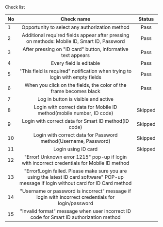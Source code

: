 Check list


| No  |                                                                Check name                                                                | Status  | 
|-----|:----------------------------------------------------------------------------------------------------------------------------------------:|:-------:|
| 1   |                                              Opportunity to select any authorization method                                              |  Pass   |
| 2   |                        Additional required fields appear after pressing on methods: Mobile ID, Smart ID, Password                        |  Pass   |
| 3   |                                       After pressing on "ID card" button, informative text appears                                       |  Pass   |
| 4   |                                                         Every field is editable                                                          |  Pass   |
| 5   |                               "This field is required" notification when trying to login with empty fields                               |  Pass   |
| 6   |                                    When you click on the fields, the color of the frame becomes black                                    |  Pass   |
| 7   |                                                   Log in button is visible and active                                                    |         |
| 8   |                                   Login with correct data for Mobile ID method(mobile number, ID code)                                   | Skipped |
| 9   |                                           Login with correct data for Smart ID method(ID code)                                           | Skipped |
| 10  |                                     Login with correct data for Password method(Username, Password)                                      | Skipped |
| 11  |                                                           Login using ID card                                                            | Skipped |
| 12  |                       "Error! Unknown error 1215" pop-up if login with incorrect credentials for Mobile ID  method                       |         |
| 13  | "Error!Login failed. Please make sure you are using the latest ID card software" POP-up message if login without card for ID Card method |         |
| 14  |                    "Username or password is incorrect" message if login with incorrect credentials for login/password                    |         |
| 15  |                          "Invalid format" message when user incorrect ID code for Smart ID authorization method                          |         |
